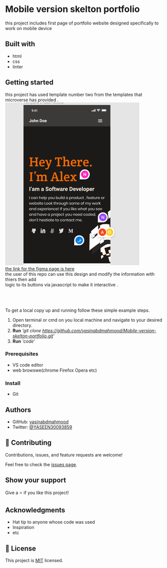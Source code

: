 # Mobile version skelton portfolio

this project includes first page of portfolio website designed specifically to work on mobile device

## Built with

* html
* css
* linter


## Getting started 
this project has used template number two from the templates that microverse has provided .
<br>![template #2](https://github.com/yasinabdmahmood/portfolio-website/blob/main/img/project-screenshot.PNG)
<br>[the link for the figma page is here](https://www.figma.com/file/l7SqJ3ZfkAKih9sFxvWSR4/Microverse-Student-Project-1?node-id=1%3A1471)
<br>the user of this repo can use this design and modify the information with thiers then add 
<br>logic to its buttons via javascript to make it interactive . 

<br><br><br>
To get a local copy up and running follow these simple example steps.
1. Open terminal or cmd on you local machine and navigate to your desired directory.
2. **Run**    *'git clone https://github.com/yasinabdmahmood/Mobile-version-skelton-portfolio.git'*
3. **Run**   *'code'*



### Prerequisites
* VS code editor
* web browswe(chrome Firefox Opera etc)

### Install
* Git 



## Authors
* GitHub: [yasinabdmahmood](https://github.com/yasinabdmahmood)
* Twitter: [@YASEEN30093859](https://twitter.com/yasenabd7)

## 🤝 Contributing

Contributions, issues, and feature requests are welcome!

Feel free to check the [issues page](../../issues/).

## Show your support

Give a ⭐️ if you like this project!

## Acknowledgments

- Hat tip to anyone whose code was used
- Inspiration
- etc

## 📝 License

This project is [MIT](./MIT.md) licensed.
